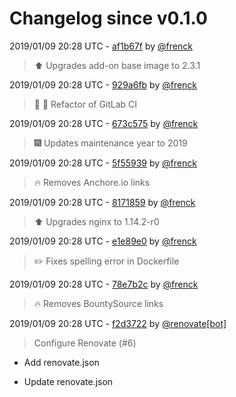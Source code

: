 # Changelog since v0.1.0

2019/01/09 20:28 UTC - [af1b67f](https://github.com/hassio-addons/addon-traccar/commit/af1b67f17bb14f0d27255cae54c9afdf68798c6a) by [@frenck](https://github.com/frenck)
> :arrow_up: Upgrades add-on base image to 2.3.1 

2019/01/09 20:28 UTC - [929a6fb](https://github.com/hassio-addons/addon-traccar/commit/929a6fb14dc01738fd72d544c6cdc62c120e53ce) by [@frenck](https://github.com/frenck)
> :tractor: :rocket: Refactor of GitLab CI 

2019/01/09 20:28 UTC - [673c575](https://github.com/hassio-addons/addon-traccar/commit/673c5759d883efc6e88bf2890039740a8a988fb3) by [@frenck](https://github.com/frenck)
> :fireworks: Updates maintenance year to 2019 

2019/01/09 20:28 UTC - [5f55939](https://github.com/hassio-addons/addon-traccar/commit/5f559394cb45a0b46790575e41844851e87565d5) by [@frenck](https://github.com/frenck)
> :fire: Removes Anchore.io links 

2019/01/09 20:28 UTC - [8171859](https://github.com/hassio-addons/addon-traccar/commit/8171859f1d043db1f7d2c555979b07be2e0f9ec2) by [@frenck](https://github.com/frenck)
> :arrow_up: Upgrades nginx to 1.14.2-r0 

2019/01/09 20:28 UTC - [e1e89e0](https://github.com/hassio-addons/addon-traccar/commit/e1e89e030b331792f3306bce2c337f839e057b8e) by [@frenck](https://github.com/frenck)
> :pencil2: Fixes spelling error in Dockerfile 

2019/01/09 20:28 UTC - [78e7b2c](https://github.com/hassio-addons/addon-traccar/commit/78e7b2c49e913a35e732f9f243f260649f7e23da) by [@frenck](https://github.com/frenck)
> :fire: Removes BountySource links 

2019/01/09 20:28 UTC - [f2d3722](https://github.com/hassio-addons/addon-traccar/commit/f2d372217f39611de70417489af7dad4793c5878) by [@renovate[bot]](https://github.com/apps/renovate)
> Configure Renovate (#6)

* Add renovate.json

* Update renovate.json 

